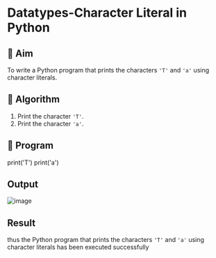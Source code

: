 # Datatypes-Character Literal in Python

## 🎯 Aim
To write a Python program that prints the characters `'T'` and `'a'` using character literals.

## 🧠 Algorithm
1. Print the character `'T'`.
2. Print the character `'a'`.

## 🧾 Program
print('T')
print('a')

## Output
![image](https://github.com/user-attachments/assets/a0ab2048-8c17-4c3e-9687-6996f9596392)

## Result
thus the  Python program that prints the characters `'T'` and `'a'` using character literals has been executed successfully 
